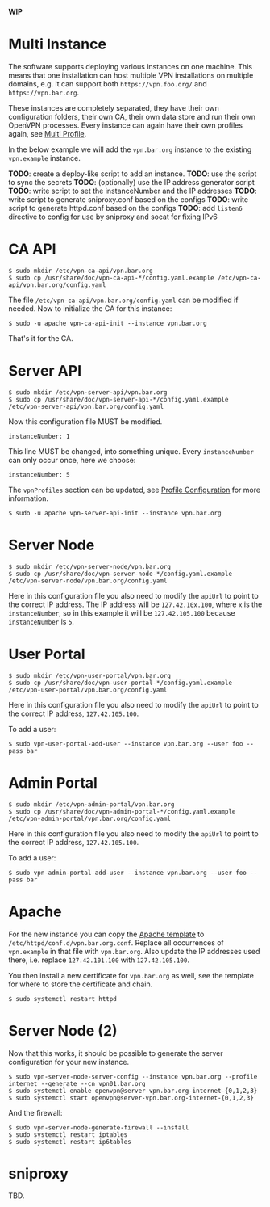 **WIP**

# Multi Instance

The software supports deploying various instances on one machine. This means
that one installation can host multiple VPN installations on multiple domains,
e.g. it can support both `https://vpn.foo.org/` and `https://vpn.bar.org`.

These instances are completely separated, they have their own configuration 
folders, their own CA, their own data store and run their own OpenVPN 
processes. Every instance can again have their own profiles again, see 
[Multi Profile](MULTI_PROFILE.md).

In the below example we will add the `vpn.bar.org` instance to the existing
`vpn.example` instance.

**TODO**: create a deploy-like script to add an instance.
**TODO**: use the script to sync the secrets
**TODO**: (optionally) use the IP address generator script
**TODO**: write script to set the instanceNumber and the IP addresses
**TODO**: write script to generate sniproxy.conf based on the configs
**TODO**: write script to generate httpd.conf based on the configs
**TODO**: add `listen6` directive to config for use by sniproxy and socat for 
fixing IPv6

# CA API

    $ sudo mkdir /etc/vpn-ca-api/vpn.bar.org
    $ sudo cp /usr/share/doc/vpn-ca-api-*/config.yaml.example /etc/vpn-ca-api/vpn.bar.org/config.yaml

The file `/etc/vpn-ca-api/vpn.bar.org/config.yaml` can be modified if needed. 
Now to initialize the CA for this instance:

    $ sudo -u apache vpn-ca-api-init --instance vpn.bar.org

That's it for the CA.

# Server API

    $ sudo mkdir /etc/vpn-server-api/vpn.bar.org
    $ sudo cp /usr/share/doc/vpn-server-api-*/config.yaml.example /etc/vpn-server-api/vpn.bar.org/config.yaml

Now this configuration file MUST be modified. 

    instanceNumber: 1

This line MUST be changed, into something unique. Every `instanceNumber` can 
only occur once, here we choose:

    instanceNumber: 5

The `vpnProfiles` section can be updated, see 
[Profile Configuration](PROFILE_CONFIG.md) for more information.

    $ sudo -u apache vpn-server-api-init --instance vpn.bar.org

# Server Node

    $ sudo mkdir /etc/vpn-server-node/vpn.bar.org
    $ sudo cp /usr/share/doc/vpn-server-node-*/config.yaml.example /etc/vpn-server-node/vpn.bar.org/config.yaml

Here in this configuration file you also need to modify the `apiUrl` to point 
to the correct IP address. The IP address will be `127.42.10x.100`, where `x` 
is the `instanceNumber`, so in this example it will be `127.42.105.100` 
because `instanceNumber` is `5`.

# User Portal

    $ sudo mkdir /etc/vpn-user-portal/vpn.bar.org
    $ sudo cp /usr/share/doc/vpn-user-portal-*/config.yaml.example /etc/vpn-user-portal/vpn.bar.org/config.yaml

Here in this configuration file you also need to modify the `apiUrl` to point 
to the correct IP address, `127.42.105.100`.

To add a user:

    $ sudo vpn-user-portal-add-user --instance vpn.bar.org --user foo --pass bar

# Admin Portal

    $ sudo mkdir /etc/vpn-admin-portal/vpn.bar.org
    $ sudo cp /usr/share/doc/vpn-admin-portal-*/config.yaml.example /etc/vpn-admin-portal/vpn.bar.org/config.yaml

Here in this configuration file you also need to modify the `apiUrl` to point 
to the correct IP address, `127.42.105.100`.

To add a user:

    $ sudo vpn-admin-portal-add-user --instance vpn.bar.org --user foo --pass bar

# Apache

For the new instance you can copy the 
[Apache template](https://raw.githubusercontent.com/eduvpn/documentation/master/resources/vpn.example.conf) 
to  `/etc/httpd/conf.d/vpn.bar.org.conf`. Replace all occurrences of 
`vpn.example` in that file with `vpn.bar.org`. Also update the IP addresses
used there, i.e. replace `127.42.101.100` with `127.42.105.100`.

You then install a new certificate for `vpn.bar.org` as well, see the template
for where to store the certificate and chain.

    $ sudo systemctl restart httpd

# Server Node (2)

Now that this works, it should be possible to generate the server configuration
for your new instance.

    $ sudo vpn-server-node-server-config --instance vpn.bar.org --profile internet --generate --cn vpn01.bar.org
    $ sudo systemctl enable openvpn@server-vpn.bar.org-internet-{0,1,2,3}
    $ sudo systemctl start openvpn@server-vpn.bar.org-internet-{0,1,2,3}

And the firewall:

    $ sudo vpn-server-node-generate-firewall --install
    $ sudo systemctl restart iptables
    $ sudo systemctl restart ip6tables

# sniproxy

TBD.
